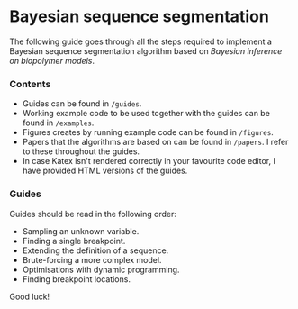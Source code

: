 # Bayesian sequence segmentation

The following guide goes through all the steps required to implement a Bayesian sequence segmentation algorithm based on *Bayesian inference on biopolymer models*.

### Contents

- Guides can be found in `/guides`.
- Working example code to be used together with the guides can be found in `/examples`.
- Figures creates by running example code can be found in `/figures`.
- Papers that the algorithms are based on can be found in `/papers`. I refer to these throughout the guides.
- In case Katex isn't rendered correctly in your favourite code editor, I have provided HTML versions of the guides.

### Guides

Guides should be read in the following order:

- Sampling an unknown variable.
- Finding a single breakpoint.
- Extending the definition of a sequence.
- Brute-forcing a more complex model.
- Optimisations with dynamic programming.
- Finding breakpoint locations.

Good luck!
